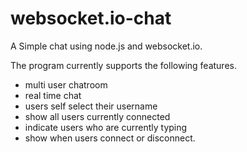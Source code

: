 # websocket.io-chat
A Simple chat using node.js and websocket.io.

The program currently supports the following features.

- multi user chatroom
- real time chat
- users self select their username
- show all users currently connected
- indicate users who are currently typing
- show when users connect or disconnect.
